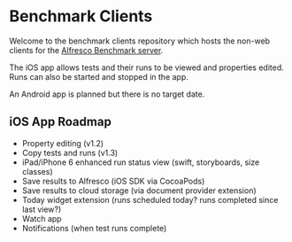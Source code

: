 Benchmark Clients
=================

Welcome to the benchmark clients repository which hosts the non-web clients for the [Alfresco Benchmark server](https://wiki.alfresco.com/wiki/Benchmark_Framework_2.0).

The iOS app allows tests and their runs to be viewed and properties edited. Runs can also be started and stopped in the app.

An Android app is planned but there is no target date.


iOS App Roadmap
---------------

* Property editing (v1.2)
* Copy tests and runs (v1.3)
* iPad/iPhone 6 enhanced run status view (swift, storyboards, size classes) 
* Save results to Alfresco (iOS SDK via CocoaPods)
* Save results to cloud storage (via document provider extension)
* Today widget extension (runs scheduled today? runs completed since last view?)
* Watch app
* Notifications (when test runs complete)

